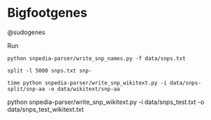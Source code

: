 # Bigfootgenes

@sudogenes


Run

```
python snpedia-parser/write_snp_names.py -f data/snps.txt
```

```
split -l 5000 snps.txt snp-
```

```
time python snpedia-parser/write_snp_wikitext.py -i data/snps-split/snp-aa -o data/wikitext/snp-aa
```

python snpedia-parser/write_snp_wikitext.py -i data/snps_test.txt -o data/snps_test_wikitext.txt
